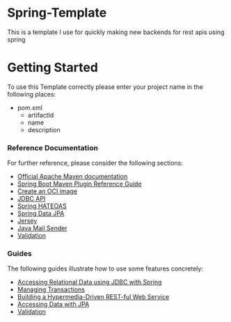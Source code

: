 # Spring-Template
This is a template I use for quickly making new backends for rest apis using spring

# Getting Started

To use this Template correctly please enter your project name in the following places:

* pom.xml
  * artifactId
  * name
  * description

### Reference Documentation

For further reference, please consider the following sections:

* <a href="https://maven.apache.org/guides/index.html" target="_blank">Official Apache Maven documentation</a>
* <a href="https://docs.spring.io/spring-boot/docs/3.0.5/maven-plugin/reference/html/" target="_blank">Spring Boot Maven Plugin Reference Guide</a>
* <a href="https://docs.spring.io/spring-boot/docs/3.0.5/maven-plugin/reference/html/#build-image" target="_blank">Create an OCI image</a>
* <a href="https://docs.spring.io/spring-boot/docs/3.0.5/reference/htmlsingle/#data.sql" target="_blank">JDBC API</a>
* <a href="https://docs.spring.io/spring-boot/docs/3.0.5/reference/htmlsingle/#web.spring-hateoas" target="_blank">Spring HATEOAS</a>
* <a href="https://docs.spring.io/spring-boot/docs/3.0.5/reference/htmlsingle/#data.sql.jpa-and-spring-data" target="_blank">Spring Data JPA</a>
* <a href="https://docs.spring.io/spring-boot/docs/3.0.5/reference/htmlsingle/#web.servlet.jersey" target="_blank">Jersey</a>
* <a href="https://docs.spring.io/spring-boot/docs/3.0.5/reference/htmlsingle/#io.email" target="_blank">Java Mail Sender</a>
* <a href="https://docs.spring.io/spring-boot/docs/3.0.5/reference/htmlsingle/#io.validation" target="_blank">Validation</a>


### Guides

The following guides illustrate how to use some features concretely:

* <a href="https://spring.io/guides/gs/relational-data-access" target="_blank">Accessing Relational Data using JDBC with Spring</a>
* <a href="https://spring.io/guides/gs/managing-transactions/" target="_blank">Managing Transactions</a>
* <a href="https://spring.io/guides/gs/rest-hateoas/" target="_blank">Building a Hypermedia-Driven REST-ful Web Service</a>
* <a href="https://spring.io/guides/gs/accessing-data-jpa/" target="_blank">Accessing Data with JPA</a>
* <a href="https://spring.io/guides/gs/validating-form-input/" target="_blank">Validation</a>


